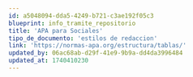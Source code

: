 ```yaml
---
id: a5048094-dda5-4249-b721-c3ae192f05c3
blueprint: info_tramite_repositorio
title: 'APA para Sociales'
tipo_de_documento: 'estilos de redaccion'
link: 'https://normas-apa.org/estructura/tablas/'
updated_by: 06ac68ab-d29f-41e9-9b9a-dd4da3996484
updated_at: 1740410230
---
```

